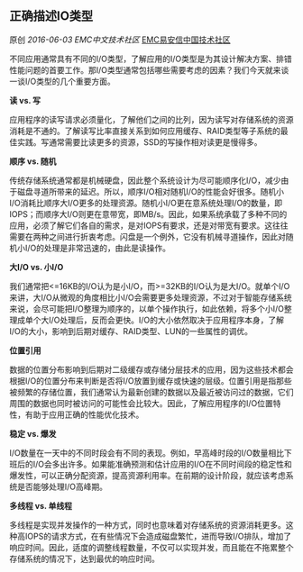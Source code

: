 ## 正确描述IO类型

原创 *2016-06-03* *EMC中文技术社区* [EMC易安信中国技术社区](https://mp.weixin.qq.com/s?__biz=MjM5NjY0NzAwMg==&mid=2651770988&idx=1&sn=ee083cd47e86d3dd2303c0cc2f448528&scene=21##)

​     不同应用通常具有不同的I/O类型，了解应用的I/O类型是为其设计解决方案、排错性能问题的首要工作。那I/O类型通常包括哪些需要考虑的因素？我们今天就来谈一谈I/O类型的几个重要方面。

 

**读 vs. 写**

 

​     应用程序的读写请求必须量化，了解他们之间的比列，因为读写对存储系统的资源消耗是不通的。了解读写比率直接关系到如何应用缓存、RAID类型等子系统的最佳实践。写通常需要比读更多的资源，SSD的写操作相对读更是慢得多。

 

**顺序 vs. 随机**

 

​     传统存储系统通常都是机械硬盘，因此整个系统设计为尽可能顺序化I/O，减少由于磁盘寻道所带来的延迟。所以，顺序I/O相对随机I/O的性能会好很多。随机小I/O消耗比顺序大I/O更多的处理资源。随机小I/O更在意系统处理I/O的数量，即IOPS；而顺序大I/O则更在意带宽，即MB/s。因此，如果系统承载了多种不同的应用，必须了解它们各自的需求，是对IOPS有要求，还是对带宽有要求。这往往需要在两种之间进行折衷考虑。闪盘是一个例外，它没有机械寻道操作，因此对随机小I/O的处理是非常迅速的，由此是读操作。

 

**大I/O vs. 小I/O**

 

​     我们通常把<=16KB的I/O认为是小I/O，而>=32KB的I/O认为是大I/O。就单个I/O来讲，大I/O从微观的角度相比小I/O会需要更多处理资源，不过对于智能存储系统来说，会尽可能把I/O整理为顺序的，以单个操作执行，如此依赖，将多个小I/O整理成单个大I/O处理后，反而会更快。I/O的大小依然取决于应用程序本身，了解I/O的大小，影响到后期对缓存、RAID类型、LUN的一些属性的调优。

 

**位置引用**

 

​     数据的位置分布影响到后期对二级缓存或存储分层技术的应用，因为这些技术都会根据I/O的位置分布来判断是否将I/O放置到缓存或快速的层级。位置引用是指那些被频繁的存储位置，我们通常认为最新创建的数据以及最近被访问过的数据，它们周围的数据也同时被访问的可能性会比较大。因此，了解应用程序的I/O位置特性，有助于应用正确的性能优化技术。

 

**稳定 vs. 爆发**

 

​     I/O数量在一天中的不同时段会有不同的表现。例如，早高峰时段的I/O数量相比下班后的I/O会多出许多。如果能准确预测和估计应用的I/O在不同时间段的稳定性和爆发性，可以正确分配资源，提高资源利用率。在前期的设计阶段，就应该考虑系统是否能够处理I/O高峰期。

**多线程 vs. 单线程**

 

​     多线程是实现并发操作的一种方式，同时也意味着对存储系统的资源消耗更多。这种高IOPS的请求方式，在有些情况下会造成磁盘繁忙，进而导致I/O排队，增加了响应时间。因此，适度的调整线程数量，不仅可以实现并发，而且能在不拖累整个存储系统的情况下，达到最优的响应时间。